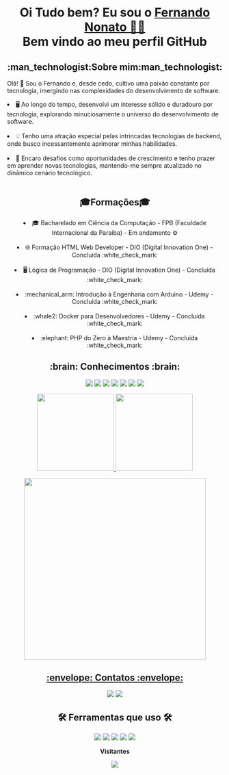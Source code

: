 <p> 
<h1 align="center">
    Oi Tudo bem? Eu sou o <a href="https://www.linkedin.com/in/fernando-nonato-014974236">Fernando Nonato 🖖🏻</a><br>Bem vindo ao meu perfil GitHub</h1>
</p>

<h2 align = "center">:man_technologist:Sobre mim:man_technologist:</h2>
<p>
    Olá! 👋 Sou o Fernando e, desde cedo, cultivo uma paixão constante por tecnologia, imergindo nas complexidades do desenvolvimento de software.<br>
 <li>🖥️ Ao longo do tempo, desenvolvi um interesse sólido e duradouro por tecnologia, explorando minuciosamente o universo do desenvolvimento de software.</li><br>
 <li>💡 Tenho uma atração especial pelas intrincadas tecnologias de backend, onde busco incessantemente aprimorar minhas habilidades.</li><br>
 <li>🚀 Encaro desafios como oportunidades de crescimento e tenho prazer em aprender novas tecnologias, mantendo-me sempre atualizado no dinâmico cenário tecnológico.</li><br>
</p>

<h2 align = "center">🎓Formações🎓</h2>

<li align = "center">🎓 Bacharelado em Ciência da Computação -  FPB (Faculdade Internacional da Paraíba) - Em andamento ⚙️</li>
<br>
<li align = "center">🌐 Formação HTML Web Developer - DIO (Digital Innovation One) - Concluída :white_check_mark:</li>
<br>
<li align = "center">🖥️ Lógica de Programação - DIO (Digital Innovation One) - Concluída :white_check_mark:</li>
<br>
<li align = "center">:mechanical_arm: Introdução à Engenharia com Arduino - Udemy -Concluída :white_check_mark:</li>
<br>
<li align = "center">:whale2:	Docker para Desenvolvedores - Udemy - Concluída :white_check_mark:</li>
<br>
<li align = "center">:elephant: PHP do Zero à Maestria - Udemy - Concluída :white_check_mark:</li>

</p>
 
<h2 align = "center">:brain: Conhecimentos :brain: </h2>
  <p align="center">
  <img src="https://img.shields.io/badge/Arduino-00979D?style=for-the-badge&logo=Arduino&logoColor=white"/>
  <img src= "https://img.shields.io/badge/CSS3-1572B6?style=for-the-badge&logo=css3&logoColor=white">
  <img src="https://img.shields.io/badge/docker-%230db7ed.svg?style=for-the-badge&logo=docker&logoColor=white"/>
  <img src="https://img.shields.io/badge/HTML5-E34F26?style=for-the-badge&logo=html5&logoColor=white"/>
  <img src="https://img.shields.io/badge/Java-ED8B00?style=for-the-badge&logo=java&logoColor=white"/>
  <img src="https://img.shields.io/badge/MySQL-005C84?style=for-the-badge&logo=mysql&logoColor=white"/>
  <img src="https://img.shields.io/badge/PHP-777BB4?style=for-the-badge&logo=php&logoColor=white"/>
  </p>

  <p align="center">
  <a href="https://github.com/Cyberfn" >
  <img height="180em" src="https://github-readme-stats.vercel.app/api/top-langs/?username=Cyberfn&layout=compact&langs_count=7&theme=midnight-purple"/>
  <img height="180em" src="https://github-readme-stats.vercel.app/api?username=Cyberfn&show_icons=true&theme=midnight-purple"/>
<p align="center">
  <img width="425" src="https://streak-stats.demolab.com/?user=Cyberfn&theme=midnight-purple"/>
</p>
</center>
      
<h2 align = "center">:envelope: Contatos :envelope:</h2>
 <p align = "center">
<a href = "mailto:fernandononatocco@gmail.com"><img src="https://img.shields.io/badge/Gmail-D14836?style=for-the-badge&logo=gmail&logoColor=white" target=" _blank"></a>
<a href="https://www.linkedin.com/in/fernando-nonato-014974236" target="_blank"><img src="https://img.shields.io/badge/-LinkedIn-%230077B5?style=for-the-badge&logo=linkedin&logoColor=white" target="_blank"></a>   
 </p>


<h2 align = "center"> 🛠 Ferramentas que uso 🛠 </h2>
<p align = "center">
<img src="https://img.shields.io/badge/Arduino_IDE-00979D?style=for-the-badge&logo=arduino&logoColor=white"/>
<img src = "https://img.shields.io/badge/Eclipse-2C2255?style=for-the-badge&logo=eclipse&logoColor=white">
<img src ="https://img.shields.io/badge/Figma-F24E1E?style=for-the-badge&logo=figma&logoColor=white"/>
<img src="https://img.shields.io/badge/Notion-000000?style=for-the-badge&logo=notion&logoColor=white"/>
<img src = "https://img.shields.io/badge/Visual_Studio-5C2D91?style=for-the-badge&logo=visual%20studio&logoColor=white">
</p>

<p align="center"><b>Visitantes</b></p>  
<p align="center"><img align="center" src="https://profile-counter.glitch.me/{Cyberfn}/count.svg" /></p> 
